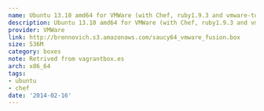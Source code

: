```yaml
---
name: Ubuntu 13.10 amd64 for VMWare (with Chef, ruby1.9.3 and vmware-tools)
description: Ubuntu 13.10 amd64 for VMWare (with Chef, ruby1.9.3 and vmware-tools)
provider: VMWare
link: http://brennovich.s3.amazonaws.com/saucy64_vmware_fusion.box
size: 536M
category: boxes
note: Retrived from vagrantbox.es
arch: x86_64
tags:
- ubuntu
- chef
date: '2014-02-16'
---
```

